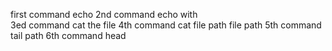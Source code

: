 first command echo
2nd command echo with \
3ed command cat the file
4th command cat file path file path
5th command tail path
6th command head
